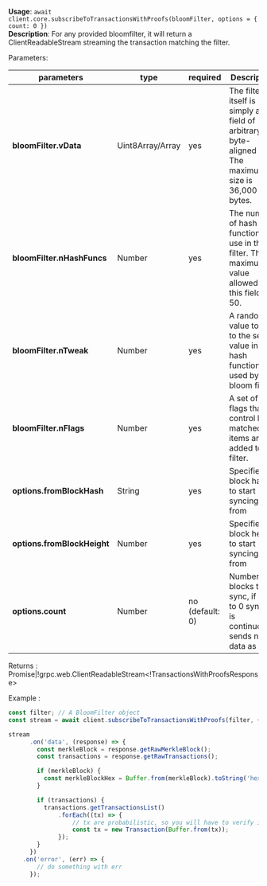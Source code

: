 **Usage**: `await client.core.subscribeToTransactionsWithProofs(bloomFilter, options = { count: 0 })`\
**Description**: For any provided bloomfilter, it will return a ClientReadableStream streaming the transaction matching the filter.


Parameters:

| parameters                | type             | required       | Description                                                                                             |
|----------------------------|------------------|----------------| ------------------------------------------------------------------------------------------------ |
| **bloomFilter.vData**      | Uint8Array/Array | yes            | The filter itself is simply a bit field of arbitrary byte-aligned size. The maximum size is 36,000 bytes. |
| **bloomFilter.nHashFuncs** | Number           | yes            | The number of hash functions to use in this filter. The maximum value allowed in this field is 50. |
| **bloomFilter.nTweak**     | Number           | yes            | A random value to add to the seed value in the hash function used by the bloom filter. |
| **bloomFilter.nFlags**     | Number           | yes            | A set of flags that control how matched items are added to the filter. |
| **options.fromBlockHash**  | String           | yes            | Specifies block hash to start syncing from |
| **options.fromBlockHeight**| Number           | yes            | Specifies block height to start syncing from |
| **options.count**          | Number           | no (default: 0)| Number of blocks to sync, if set to 0 syncing is continuously sends new data as well |

Returns : Promise<EventEmitter>|!grpc.web.ClientReadableStream<!TransactionsWithProofsResponse>

Example :

```js
const filter; // A BloomFilter object
const stream = await client.subscribeToTransactionsWithProofs(filter, { fromBlockHeight: 0 });

stream
      .on('data', (response) => {
        const merkleBlock = response.getRawMerkleBlock();
        const transactions = response.getRawTransactions();

        if (merkleBlock) {
          const merkleBlockHex = Buffer.from(merkleBlock).toString('hex');
        }

        if (transactions) {
          transactions.getTransactionsList()
              .forEach((tx) => {
                  // tx are probabilistic, so you will have to verify it's yours
                  const tx = new Transaction(Buffer.from(tx));
              });
        }
      })
    .on('error', (err) => {
        // do something with err
      });
```
